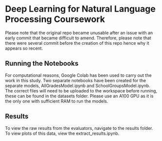 # Deep Learning for Natural Language Processing Coursework

Please note that the original repo became unusable after an issue with an early commit that became difficult to amend. 
Therefore, please note that there were several commit before the creation of this repo hence why it appears so recent. 

## Running the Notebooks

For computational reasons, Google Colab has been used to carry out the work in this study. Two separate notebooks have been created for the separate models, AllGradesModel.ipynb and SchoolGroupsModel.ipynb. The correct files will need to be uploaded to the workspace before running, these can be found in the datasets folder. Please use an A100 GPU as it is the only one with sufficient RAM to run the models.

## Results
To view the raw results from the evaluators, navigate to the results folder. To view plots of this data, view the extract_results.ipynb.


